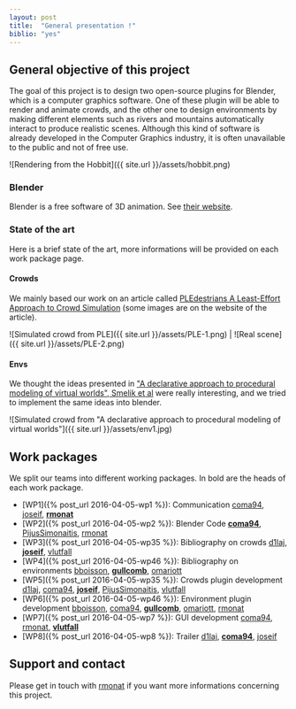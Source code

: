 ```yaml
---
layout: post
title:  "General presentation !"
biblio: "yes"
---
```


## General objective of this project

The goal of this project is to design two open-source plugins for
Blender, which is a computer graphics software.  One of these plugin
will be able to render and animate crowds, and the other one to design
environments by making different elements such as rivers and mountains
automatically interact to produce realistic scenes. Although this kind
of software is already developed in the Computer Graphics industry, it
is often unavailable to the public and not of free use.

![Rendering from the Hobbit]({{ site.url }}/assets/hobbit.png)


### Blender

Blender is a free software of 3D animation. See [their website](blender.org).

### State of the art

Here is a brief state of the art, more informations will be provided on each work package page.

#### Crowds

We mainly based our work on an article called [PLEdestrians A Least-Effort Approach to Crowd Simulation](http://gamma.cs.unc.edu/PLE/) (some images are on the website of the article).



![Simulated crowd from PLE]({{ site.url }}/assets/PLE-1.png) | ![Real scene]({{ site.url }}/assets/PLE-2.png) 



#### Envs

We thought the ideas presented in ["A declarative approach to procedural modeling of virtual worlds", Smelik et al](https://graphics.tudelft.nl/Publications-new/2011/STDB11a/STDB11a.pdf) were really interesting, and we tried to implement the same ideas into blender.

![Simulated crowd from "A declarative approach to procedural modeling of virtual worlds"]({{ site.url }}/assets/env1.jpg)


## Work packages

We split our teams into different working packages. In bold are the heads of each work package.


* [WP1]({% post_url 2016-04-05-wp1 %}): Communication [coma94](https://github.com/coma94/), [joseif](https://github.com/joseif), **[rmonat](https://github.com/rmonat)**
* [WP2]({% post_url 2016-04-05-wp2 %}): Blender Code **[coma94](https://github.com/coma94/)**, [PijusSimonaitis](https://github.com/PijusSimonaitis), [rmonat](https://github.com/rmonat)
* [WP3]({% post_url 2016-04-05-wp35 %}): Bibliography on crowds [d1laj](https://github.com/d1laj), **[joseif](https://github.com/joseif)**, [vlutfall](https://github.com/vlutfall)
* [WP4]({% post_url 2016-04-05-wp46 %}): Bibliography on environments [bboisson](https://github.com/bboisson), **[gullcomb](https://github.com/gullcomb)**, [omariott](https://github.com/omariott)
* [WP5]({% post_url 2016-04-05-wp35 %}): Crowds plugin development [d1laj](https://github.com/d1laj), [coma94](https://github.com/coma94/), **[joseif](https://github.com/joseif)**, [PijusSimonaitis](https://github.com/PijusSimonaitis), [vlutfall](https://github.com/vlutfall)
* [WP6]({% post_url 2016-04-05-wp46 %}): Environment plugin development [bboisson](https://github.com/bboisson), [coma94](https://github.com/coma94/), **[gullcomb](https://github.com/gullcomb)**, [omariott](https://github.com/omariott), [rmonat](https://github.com/rmonat)
* [WP7]({% post_url 2016-04-05-wp7 %}): GUI development [coma94](https://github.com/coma94/), [rmonat](https://github.com/rmonat), **[vlutfall](https://github.com/vlutfall)**
* [WP8]({% post_url 2016-04-05-wp8 %}): Trailer [d1laj](https://github.com/d1laj), **[coma94](https://github.com/coma94/)**, [joseif](https://github.com/joseif)


## Support and contact

Please get in touch with [rmonat](https://github.com/rmonat) if you want more informations concerning this project.
